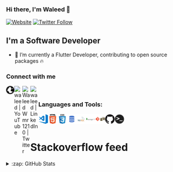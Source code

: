 ### Hi there, I'm Waleed 👋

[![Website](https://img.shields.io/website?label=WaleedAlrashed.com&style=for-the-badge&url=https%3A%2F%2Fwaleedalrashed.com)](https://waleedalrashed.com)
[![Twitter Follow](https://img.shields.io/twitter/follow/WaleedWmr1210?color=1DA1F2&logo=twitter&style=for-the-badge)](https://twitter.com/intent/follow?original_referer=https%3A%2F%2Fgithub.com%WaleedWmr1210&screen_name=WaleedWmr1210)

## I'm a Software Developer

- 🌱 I’m currently a Flutter Developer, contributing to open source packages 🔥

### Connect with me

[<img align="left" alt="codeSTACKr.com" width="22px" src="https://raw.githubusercontent.com/iconic/open-iconic/master/svg/globe.svg" />][website]
[<img align="left" alt="waleed | YouTube" width="22px" src="https://cdn.jsdelivr.net/npm/simple-icons@v3/icons/youtube.svg" />][youtube]
[<img align="left" alt="WaleedWmr1210 | Twitter" width="22px" src="https://cdn.jsdelivr.net/npm/simple-icons@v3/icons/twitter.svg" />][twitter]
[<img align="left" alt="waleed | LinkedIn" width="22px" src="https://cdn.jsdelivr.net/npm/simple-icons@v3/icons/linkedin.svg" />][linkedin]

<br />

### Languages and Tools:

<img align="left" alt="Visual Studio Code" width="26px" src="https://raw.githubusercontent.com/github/explore/80688e429a7d4ef2fca1e82350fe8e3517d3494d/topics/visual-studio-code/visual-studio-code.png" />
<img align="left" alt="HTML5" width="26px" src="https://raw.githubusercontent.com/github/explore/80688e429a7d4ef2fca1e82350fe8e3517d3494d/topics/html/html.png" />
<img align="left" alt="CSS3" width="26px" src="https://raw.githubusercontent.com/github/explore/80688e429a7d4ef2fca1e82350fe8e3517d3494d/topics/css/css.png" />
<img align="left" alt="SQL" width="26px" src="https://raw.githubusercontent.com/github/explore/80688e429a7d4ef2fca1e82350fe8e3517d3494d/topics/sql/sql.png" />
<img align="left" alt="mySQL" width="26px" src="https://raw.githubusercontent.com/github/explore/80688e429a7d4ef2fca1e82350fe8e3517d3494d/topics/mysql/mysql.png" />
<img align="left" alt="mongoDB" width="26px" src="https://raw.githubusercontent.com/github/explore/80688e429a7d4ef2fca1e82350fe8e3517d3494d/topics/mongodb/mongodb.png" />
<img align="left" alt="git" width="26px" src="https://raw.githubusercontent.com/github/explore/80688e429a7d4ef2fca1e82350fe8e3517d3494d/topics/git/git.png" />
<img align="left" alt="github" width="26px" src="https://raw.githubusercontent.com/github/explore/78df643247d429f6cc873026c0622819ad797942/topics/github/github.png" />
<img align="left" alt="terminal" width="26px" src="https://raw.githubusercontent.com/github/explore/80688e429a7d4ef2fca1e82350fe8e3517d3494d/topics/terminal/terminal.png" />

<br />
<br />

# Stackoverflow feed
<!-- <!-- STACKOVERFLOW::START -->
<!-- <!-- STACKOVERFLOW::END -->

<details>
  <summary>:zap: GitHub Stats</summary>

  <img align="left" alt="WaleedAlrashed's GitHub Stats" src="https://github-readme-stats.codestackr.vercel.app/api?username=codeSTACKr&show_icons=true&hide_border=true" />

</details>

[website]: https://waleedalrashed.com
[twitter]: https://twitter.com/WaleedWmr1210
[youtube]: https://www.youtube.com/channel/UC291e3Q-GBVZ8VsMsNFZEVw
[linkedin]: https://www.linkedin.com/in/waleedalrashed
